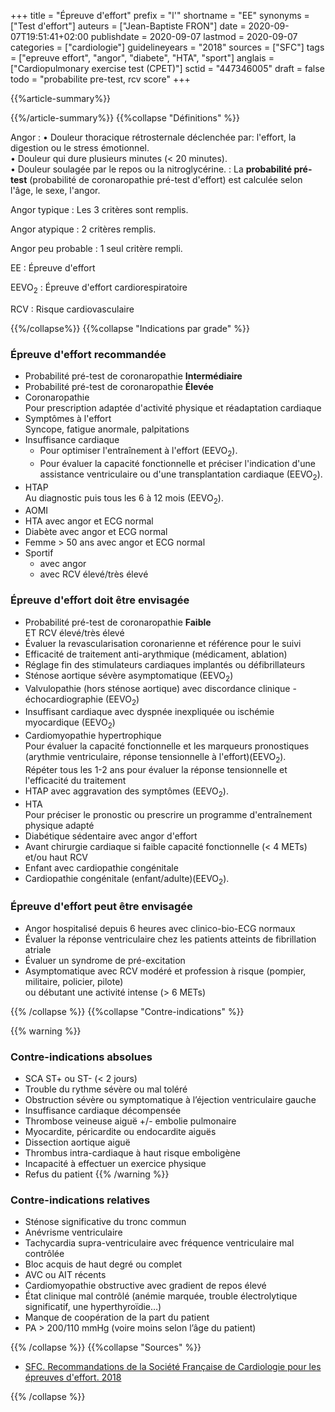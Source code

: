 +++
title = "Épreuve d'effort"
prefix = "l'"
shortname = "EE"
synonyms = ["Test d'effort"]
auteurs = ["Jean-Baptiste FRON"]
date = 2020-09-07T19:51:41+02:00
publishdate = 2020-09-07
lastmod = 2020-09-07
categories = ["cardiologie"]
guidelineyears = "2018"
sources = ["SFC"]
tags = ["epreuve effort", "angor", "diabete", "HTA", "sport"]
anglais = ["Cardiopulmonary exercise test (CPET)"]
sctid = "447346005"
draft = false
todo = "probabilite pre-test, rcv score"
+++

{{%article-summary%}}



{{%/article-summary%}}
{{%collapse "Définitions" %}}

Angor
: &bull; Douleur thoracique rétrosternale déclenchée par: l'effort, la digestion ou le stress émotionnel.  
&bull; Douleur qui dure plusieurs minutes (< 20 minutes).  
&bull; Douleur soulagée par le repos ou la nitroglycérine.
: La **probabilité pré-test** (probabilité de coronaropathie pré-test d'effort) est calculée selon l'âge, le sexe, l'angor.

Angor typique
: Les 3 critères sont remplis.

Angor atypique
: 2 critères remplis.

Angor peu probable
: 1 seul critère rempli.

EE
: Épreuve d'effort

EEVO<sub>2</sub>
: Épreuve d'effort cardiorespiratoire

RCV
: Risque cardiovasculaire

{{%/collapse%}}
{{%collapse "Indications par grade" %}}

### Épreuve d'effort recommandée

- Probabilité pré-test de coronaropathie **Intermédiaire**
- Probabilité pré-test de coronaropathie **Élevée**
- Coronaropathie  
Pour prescription adaptée d'activité physique et réadaptation cardiaque
- Symptômes à l'effort  
Syncope, fatigue anormale, palpitations
- Insuffisance cardiaque
  - Pour optimiser l'entraînement à l'effort (EEVO<sub>2</sub>).
  - Pour évaluer la capacité fonctionnelle et préciser l'indication d'une assistance ventriculaire ou d'une transplantation cardiaque (EEVO<sub>2</sub>).
- HTAP  
Au diagnostic puis tous les 6 à 12 mois (EEVO<sub>2</sub>).
- AOMI
- HTA avec angor et ECG normal
- Diabète avec angor et ECG normal
- Femme > 50 ans avec angor et ECG normal
- Sportif
  - avec angor
  - avec RCV élevé/très élevé
 
### Épreuve d'effort doit être envisagée

- Probabilité pré-test de coronaropathie **Faible**  
ET RCV élevé/très élevé
- Évaluer la revascularisation coronarienne et référence pour le suivi
- Efficacité de traitement anti-arythmique (médicament, ablation)
- Réglage fin des stimulateurs cardiaques implantés ou défibrillateurs
- Sténose aortique sévère asymptomatique (EEVO<sub>2</sub>)
- Valvulopathie (hors sténose aortique) avec discordance clinique - échocardiographie (EEVO<sub>2</sub>)
- Insuffisant cardiaque avec dyspnée inexpliquée ou ischémie myocardique (EEVO<sub>2</sub>)
- Cardiomyopathie hypertrophique  
Pour évaluer la capacité fonctionnelle et les marqueurs pronostiques (arythmie ventriculaire, réponse tensionnelle à l'effort)(EEVO<sub>2</sub>).  
Répéter tous les 1-2 ans pour évaluer la réponse tensionnelle et l'efficacité du traitement
- HTAP avec aggravation des symptômes (EEVO<sub>2</sub>).
- HTA  
Pour préciser le pronostic ou prescrire un programme d'entraînement physique adapté
- Diabétique sédentaire avec angor d'effort
- Avant chirurgie cardiaque si faible capacité fonctionnelle (< 4 METs)  
et/ou haut RCV
- Enfant avec cardiopathie congénitale
- Cardiopathie congénitale (enfant/adulte)(EEVO<sub>2</sub>).

### Épreuve d'effort peut être envisagée

- Angor hospitalisé depuis 6 heures avec clinico-bio-ECG normaux
- Évaluer la réponse ventriculaire chez les patients atteints de fibrillation
atriale
- Évaluer un syndrome de pré-excitation
- Asymptomatique avec RCV modéré et profession à risque (pompier, militaire, policier, pilote)  
ou débutant une activité intense (> 6 METs)

{{% /collapse %}}
{{%collapse "Contre-indications" %}}

{{% warning %}}
### Contre-indications absolues

- SCA ST+ ou ST- (< 2 jours)
- Trouble du rythme sévère ou mal toléré
- Obstruction sévère ou symptomatique à l’éjection ventriculaire gauche
- Insuffisance cardiaque décompensée
- Thrombose veineuse aiguë +/- embolie pulmonaire
- Myocardite, péricardite ou endocardite aiguës
- Dissection aortique aiguë
- Thrombus intra-cardiaque à haut risque emboligène
- Incapacité à effectuer un exercice physique
- Refus du patient
{{% /warning %}}

### Contre-indications relatives

- Sténose significative du tronc commun
- Anévrisme ventriculaire
- Tachycardia supra-ventriculaire avec fréquence ventriculaire mal contrôlée
- Bloc acquis de haut degré ou complet
- AVC ou AIT récents
- Cardiomyopathie obstructive avec gradient de repos élevé
- État clinique mal contrôlé (anémie marquée, trouble électrolytique significatif, une hyperthyroïdie…)
- Manque de coopération de la part du patient
- PA > 200/110 mmHg (voire moins selon l’âge du patient)

{{% /collapse %}}
{{%collapse "Sources" %}}

- [SFC. Recommandations de la Société Française de Cardiologie pour les épreuves d'effort. 2018](https://sfcardio.fr/publication/recommandations-pour-les-epreuves-deffort)

{{% /collapse %}}
